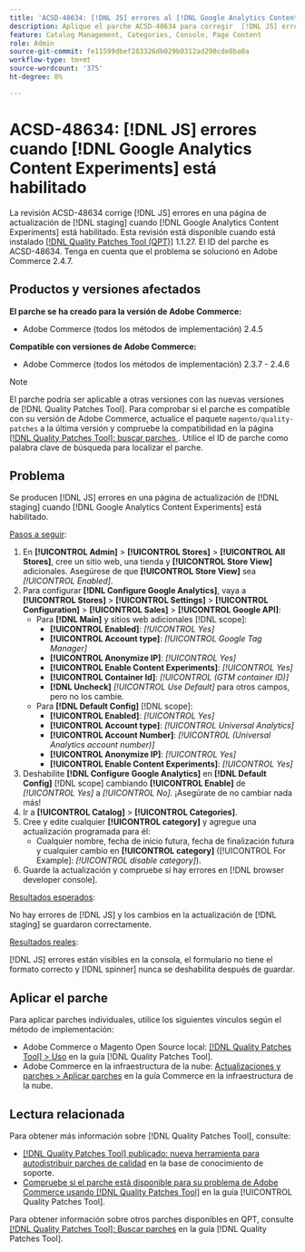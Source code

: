```yaml
---
title: 'ACSD-48634: [!DNL JS] errores al [!DNL Google Analytics Content Experiments] habilitar'
description: Aplique el parche ACSD-48634 para corregir  [!DNL JS] errores en una página de actualización [!DNL staging] cuando [!DNL Google Analytics Content Experiments] esté habilitado.
feature: Catalog Management, Categories, Console, Page Content
role: Admin
source-git-commit: fe11599dbef283326db029b0312ad290cde0ba0a
workflow-type: tm+mt
source-wordcount: '375'
ht-degree: 0%

---
```


# ACSD-48634: [!DNL JS] errores cuando [!DNL Google Analytics Content Experiments] está habilitado

La revisión ACSD-48634 corrige [!DNL JS] errores en una página de actualización de [!DNL staging] cuando [!DNL Google Analytics Content Experiments] está habilitado. Esta revisión está disponible cuando está instalado [[!DNL Quality Patches Tool (QPT)]](https://experienceleague.adobe.com/en/docs/commerce-knowledge-base/kb/announcements/commerce-announcements/magento-quality-patches-released-new-tool-to-self-serve-quality-patches) 1.1.27. El ID del parche es ACSD-48634. Tenga en cuenta que el problema se solucionó en Adobe Commerce 2.4.7.

## Productos y versiones afectados

**El parche se ha creado para la versión de Adobe Commerce:**

* Adobe Commerce (todos los métodos de implementación) 2.4.5

**Compatible con versiones de Adobe Commerce:**

* Adobe Commerce (todos los métodos de implementación) 2.3.7 - 2.4.6

>[!NOTE]
>
>El parche podría ser aplicable a otras versiones con las nuevas versiones de [!DNL Quality Patches Tool]. Para comprobar si el parche es compatible con su versión de Adobe Commerce, actualice el paquete `magento/quality-patches` a la última versión y compruebe la compatibilidad en la página [[!DNL Quality Patches Tool]: buscar parches ](https://experienceleague.adobe.com/tools/commerce-quality-patches/index.html). Utilice el ID de parche como palabra clave de búsqueda para localizar el parche.

## Problema

Se producen [!DNL JS] errores en una página de actualización de [!DNL staging] cuando [!DNL Google Analytics Content Experiments] está habilitado.

<u>Pasos a seguir</u>:

1. En **[!UICONTROL Admin]** > **[!UICONTROL Stores]** > **[!UICONTROL All Stores]**, cree un sitio web, una tienda y **[!UICONTROL Store View]** adicionales. Asegúrese de que **[!UICONTROL Store View]** sea *[!UICONTROL Enabled]*.
1. Para configurar **[!DNL Configure Google Analytics]**, vaya a **[!UICONTROL Stores]** > **[!UICONTROL Settings]** > **[!UICONTROL Configuration]** > **[!UICONTROL Sales]** > **[!UICONTROL Google API]**:
   * Para **[!DNL Main]** y sitios web adicionales [!DNL scope]:
      * **[!UICONTROL Enabled]**: *[!UICONTROL Yes]*
      * **[!UICONTROL Account type]**: *[!UICONTROL Google Tag Manager]*
      * **[!UICONTROL Anonymize IP]**: *[!UICONTROL Yes]*
      * **[!UICONTROL Enable Content Experiments]**: *[!UICONTROL Yes]*
      * **[!UICONTROL Container Id]**: *[!UICONTROL (GTM container ID)]*
      * **[!DNL Uncheck]** *[!UICONTROL Use Default]* para otros campos, pero no los cambie.
   * Para **[!DNL Default Config]** [!DNL scope]:
      * **[!UICONTROL Enabled]**: *[!UICONTROL Yes]*
      * **[!UICONTROL Account type]**: *[!UICONTROL Universal Analytics]*
      * **[!UICONTROL Account Number]**: *[!UICONTROL (Universal Analytics account number)]*
      * **[!UICONTROL Anonymize IP]**: *[!UICONTROL Yes]*
      * **[!UICONTROL Enable Content Experiments]**: *[!UICONTROL Yes]*
1. Deshabilite **[!DNL Configure Google Analytics]** en **[!DNL Default Config]** [!DNL scope] cambiando **[!UICONTROL Enable]** de *[!UICONTROL Yes]* a *[!UICONTROL No]*. ¡Asegúrate de no cambiar nada más!
1. Ir a **[!UICONTROL Catalog]** > **[!UICONTROL Categories]**.
1. Cree y edite cualquier **[!UICONTROL category]** y agregue una actualización programada para él:
   * Cualquier nombre, fecha de inicio futura, fecha de finalización futura y cualquier cambio en **[!UICONTROL category]** ([!UICONTROL For Example]: *[!UICONTROL disable category]*).
1. Guarde la actualización y compruebe si hay errores en [!DNL browser developer console].

<u>Resultados esperados</u>:

No hay errores de [!DNL JS] y los cambios en la actualización de [!DNL staging] se guardaron correctamente.

<u>Resultados reales</u>:

[!DNL JS] errores están visibles en la consola, el formulario no tiene el formato correcto y [!DNL spinner] nunca se deshabilita después de guardar.

## Aplicar el parche

Para aplicar parches individuales, utilice los siguientes vínculos según el método de implementación:

* Adobe Commerce o Magento Open Source local: [[!DNL Quality Patches Tool] > Uso](/help/tools/quality-patches-tool/usage.md) en la guía [!DNL Quality Patches Tool].
* Adobe Commerce en la infraestructura de la nube: [Actualizaciones y parches > Aplicar parches](https://experienceleague.adobe.com/docs/commerce-cloud-service/user-guide/develop/upgrade/apply-patches.html) en la guía Commerce en la infraestructura de la nube.

## Lectura relacionada

Para obtener más información sobre [!DNL Quality Patches Tool], consulte:

* [[!DNL Quality Patches Tool] publicado: nueva herramienta para autodistribuir parches de calidad](https://experienceleague.adobe.com/en/docs/commerce-knowledge-base/kb/announcements/commerce-announcements/magento-quality-patches-released-new-tool-to-self-serve-quality-patches) en la base de conocimiento de soporte.
* [Compruebe si el parche está disponible para su problema de Adobe Commerce usando [!DNL Quality Patches Tool]](/help/tools/quality-patches-tool/patches-available-in-qpt/check-patch-for-magento-issue-with-magento-quality-patches.md) en la guía [!UICONTROL Quality Patches Tool].


Para obtener información sobre otros parches disponibles en QPT, consulte [[!DNL Quality Patches Tool]: Buscar parches](https://experienceleague.adobe.com/tools/commerce-quality-patches/index.html) en la guía [!DNL Quality Patches Tool].
